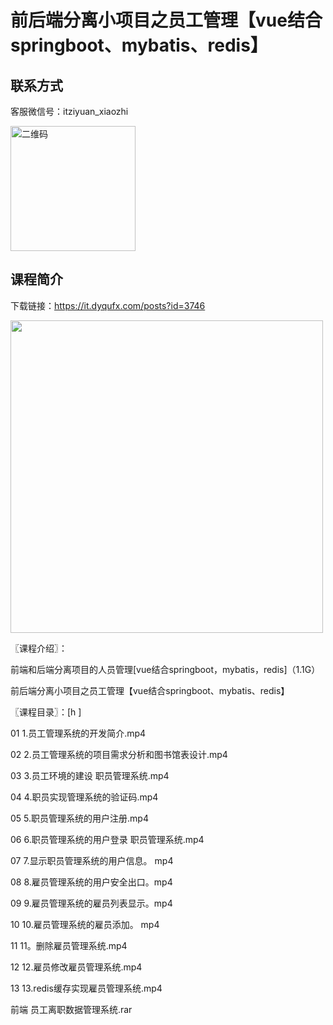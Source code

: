 # 前后端分离小项目之员工管理【vue结合springboot、mybatis、redis】

## 联系方式

客服微信号：itziyuan_xiaozhi

<img src="https://ziyuanyun.oss-cn-guangzhou.aliyuncs.com/common/20240614073449/666b82192834a.jpg" width="200" height="200" alt="二维码">

## 课程简介

下载链接：https://it.dyqufx.com/posts?id=3746

<img src="https://ziyuanyun.oss-cn-guangzhou.aliyuncs.com/yun/20240515185320/66449420eb942.jpg" width="500" alt="">

  〖课程介绍〗：

 前端和后端分离项目的人员管理[vue结合springboot，mybatis，redis]（1.1G）

 前后端分离小项目之员工管理【vue结合springboot、mybatis、redis】



 〖课程目录〗：[h ]

 01 1.员工管理系统的开发简介.mp4

 02 2.员工管理系统的项目需求分析和图书馆表设计.mp4

 03 3.员工环境的建设 职员管理系统.mp4

 04 4.职员实现管理系统的验证码.mp4

 05 5.职员管理系统的用户注册.mp4

 06 6.职员管理系统的用户登录 职员管理系统.mp4

 07 7.显示职员管理系统的用户信息。 mp4

 08 8.雇员管理系统的用户安全出口。mp4

 09 9.雇员管理系统的雇员列表显示。mp4

 10 10.雇员管理系统的雇员添加。 mp4

 11 11。删除雇员管理系统.mp4

 12 12.雇员修改雇员管理系统.mp4

 13 13.redis缓存实现雇员管理系统.mp4

 前端 员工离职数据管理系统.rar

  